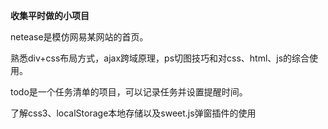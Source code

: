 <b>收集平时做的小项目</b>

netease是模仿网易某网站的首页。

熟悉div+css布局方式，ajax跨域原理，ps切图技巧和对css、html、js的综合使用。

todo是一个任务清单的项目，可以记录任务并设置提醒时间。

了解css3、localStorage本地存储以及sweet.js弹窗插件的使用
